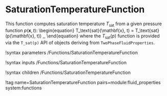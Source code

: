 # SaturationTemperatureFunction

This function computes saturation temperature $T_\text{sat}$ from a given
pressure function $p(\mathbf{x}, t)$:
\begin{equation}
  T_\text{sat}(\mathbf{x}, t) = T_\text{sat}(p(\mathbf{x}, t)) \,,
\end{equation}
where the $T_\text{sat}(p)$ function is provided via the `T_sat(p)` API of
objects deriving from `TwoPhaseFluidProperties`.

!syntax parameters /Functions/SaturationTemperatureFunction

!syntax inputs /Functions/SaturationTemperatureFunction

!syntax children /Functions/SaturationTemperatureFunction

!tag name=SaturationTemperatureFunction pairs=module:fluid_properties system:functions
